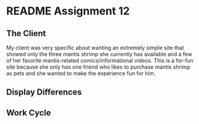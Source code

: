 <!DOCTYPE html>

<html>

 <head>


   </head>

<body>

  <h1>README Assignment 12</h1>


  <h2>The Client</h2>

<p>
My client was very specific about wanting an extremely simple site that showed only the three mantis shrimp she currently has available and a few of her favorite mantis-related comics/informational videos.  This is a for-fun site because she only has one friend who likes to purchase mantis shrimp as pets and she wanted to make the experience fun for him.
</p>


  <h2>Display Differences</h2>


  <p>

  </p>

<h2>Work Cycle</h2>

  <p>

</p>

</body>


</html>
